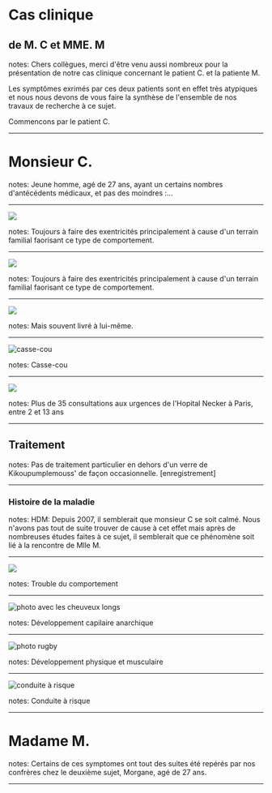 # Cas clinique
## de M. C et MME. M

notes:
Chers collègues, merci d'être venu aussi nombreux pour la présentation de notre cas clinique concernant le patient C. et la patiente M.

Les symptômes exrimés par ces deux patients sont en effet très atypiques et nous nous devons de vous faire la synthèse de l'ensemble de nos travaux de recherche à ce sujet.

Commencons par le patient C.

---

# Monsieur C.

notes:
Jeune homme, agé de 27 ans, ayant un certains nombres d'antécédents médicaux, et pas des moindres :...

---

![](images/mini-pheno.jpg)

notes:
Toujours à faire des exentricités principalement à cause d'un terrain familial faorisant ce type de comportement.

---

![](images/clown.jpg)

notes:
Toujours à faire des exentricités principalement à cause d'un terrain familial faorisant ce type de comportement.

---

![](images/isolé.jpg)

notes:
Mais souvent livré à lui-même.

---

![casse-cou](images/casse-cou.jpg)

notes:
Casse-cou

---

![](images/necker.jpg)

notes:
Plus de 35 consultations aux urgences de l'Hopital Necker à Paris, entre 2 et 13 ans

---

## Traitement


notes:
Pas de traitement particulier en dehors d'un verre de Kikoupumplemouss' de façon occasionnelle. [enregistrement]

---

### Histoire de la maladie

notes:
HDM: Depuis 2007, il semblerait que monsieur C se soit calmé. Nous n'avons pas tout de suite trouver de cause à cet effet mais après de nombreuses études faites à ce sujet, il semblerait que ce phénomène soit lié à la rencontre de Mlle M.

---

![](images/fleur.jpg)

notes:
Trouble du comportement

---

![photo avec les cheuveux longs](images/...jpg)

notes:
Développement capilaire anarchique

---

![photo rugby](images/...jpg)

notes:
Développement physique et musculaire

---

![conduite à risque](images/risque.jpg)

notes:
Conduite à risque

---

# Madame M.

notes:
Certains de ces symptomes ont tout des suites été repérés par nos confrères chez le deuxième sujet, Morgane, agé de 27 ans.

---

<!-- .element: class="fragment" data-fragment-index="1" -->
